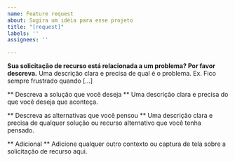 ```yaml
---
name: Feature request
about: Sugira um idéia para esse projeto
title: "[request]"
labels: ''
assignees: ''

---
```


**Sua solicitação de recurso está relacionada a um problema? Por favor descreva.**
Uma descrição clara e precisa de qual é o problema. Ex. Fico sempre frustrado quando [...]

** Descreva a solução que você deseja **
Uma descrição clara e precisa do que você deseja que aconteça.

** Descreva as alternativas que você pensou **
Uma descrição clara e precisa de qualquer solução ou recurso alternativo que você tenha pensado.

** Adicional **
Adicione qualquer outro contexto ou captura de tela sobre a solicitação de recurso aqui.
